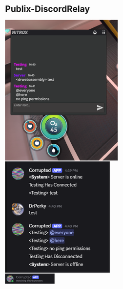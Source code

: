 # Publix-DiscordRelay

![Image1](https://github.com/DrPerkyLegit/Publix-DiscordRelay/blob/main/Images/image1.png)
![Image2](https://github.com/DrPerkyLegit/Publix-DiscordRelay/blob/main/Images/image2.png)
![Image3](https://github.com/DrPerkyLegit/Publix-DiscordRelay/blob/main/Images/image3.png)

